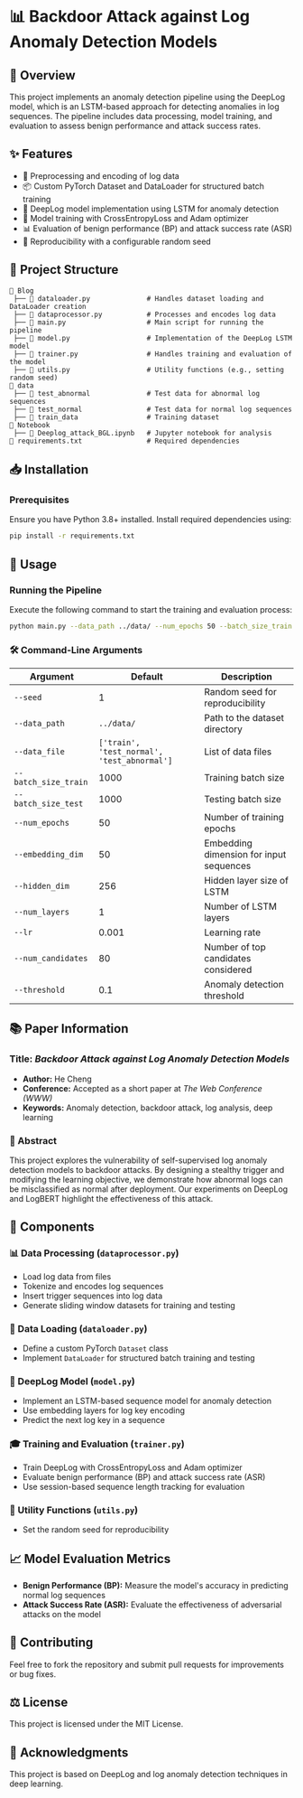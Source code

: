# 📊 Backdoor Attack against Log Anomaly Detection Models

## 📝 Overview

This project implements an anomaly detection pipeline using the DeepLog model, which is an LSTM-based approach for detecting anomalies in log sequences. The pipeline includes data processing, model training, and evaluation to assess benign performance and attack success rates.

## ✨ Features

- 📜 Preprocessing and encoding of log data
- 📦 Custom PyTorch Dataset and DataLoader for structured batch training
- 🧠 DeepLog model implementation using LSTM for anomaly detection
- 🎯 Model training with CrossEntropyLoss and Adam optimizer
- 📊 Evaluation of benign performance (BP) and attack success rate (ASR)
- 🔄 Reproducibility with a configurable random seed

## 📁 Project Structure

```
📂 Blog
 ├── 📜 dataloader.py              # Handles dataset loading and DataLoader creation
 ├── 📜 dataprocessor.py           # Processes and encodes log data
 ├── 📜 main.py                    # Main script for running the pipeline
 ├── 📜 model.py                   # Implementation of the DeepLog LSTM model
 ├── 📜 trainer.py                 # Handles training and evaluation of the model
 ├── 📜 utils.py                   # Utility functions (e.g., setting random seed)
📂 data
 ├── 📄 test_abnormal              # Test data for abnormal log sequences
 ├── 📄 test_normal                # Test data for normal log sequences
 ├── 📄 train_data                 # Training dataset
📂 Notebook
 ├── 📒 Deeplog_attack_BGL.ipynb   # Jupyter notebook for analysis
📄 requirements.txt                # Required dependencies
```

## 📥 Installation

### Prerequisites

Ensure you have Python 3.8+ installed. Install required dependencies using:

```sh
pip install -r requirements.txt
```

## 🚀 Usage

### Running the Pipeline

Execute the following command to start the training and evaluation process:

```sh
python main.py --data_path ../data/ --num_epochs 50 --batch_size_train 1000 --batch_size_test 1000
```

### 🛠 Command-Line Arguments

| Argument             | Default    | Description                                         |
| -------------------- | ---------- | --------------------------------------------------- |
| `--seed`             | 1          | Random seed for reproducibility                     |
| `--data_path`        | `../data/` | Path to the dataset directory                       |
| `--data_file`        | `['train', 'test_normal', 'test_abnormal']` | List of data files |
| `--batch_size_train` | 1000       | Training batch size                                 |
| `--batch_size_test`  | 1000       | Testing batch size                                  |
| `--num_epochs`       | 50         | Number of training epochs                           |
| `--embedding_dim`    | 50         | Embedding dimension for input sequences             |
| `--hidden_dim`       | 256        | Hidden layer size of LSTM                           |
| `--num_layers`       | 1          | Number of LSTM layers                               |
| `--lr`               | 0.001      | Learning rate                                       |
| `--num_candidates`   | 80         | Number of top candidates considered                 |
| `--threshold`        | 0.1        | Anomaly detection threshold                         |

## 📚 Paper Information

### Title: *Backdoor Attack against Log Anomaly Detection Models*

- **Author:** He Cheng
- **Conference:** Accepted as a short paper at *The Web Conference (WWW)*
- **Keywords:** Anomaly detection, backdoor attack, log analysis, deep learning

### 📖 Abstract

This project explores the vulnerability of self-supervised log anomaly detection models to backdoor attacks. By designing a stealthy trigger and modifying the learning objective, we demonstrate how abnormal logs can be misclassified as normal after deployment. Our experiments on DeepLog and LogBERT highlight the effectiveness of this attack.

## 🔬 Components

### 📊 Data Processing (`dataprocessor.py`)

- Load log data from files
- Tokenize and encodes log sequences
- Insert trigger sequences into log data
- Generate sliding window datasets for training and testing

### 📂 Data Loading (`dataloader.py`)

- Define a custom PyTorch `Dataset` class
- Implement `DataLoader` for structured batch training and testing

### 🧠 DeepLog Model (`model.py`)

- Implement an LSTM-based sequence model for anomaly detection
- Use embedding layers for log key encoding
- Predict the next log key in a sequence

### 🎓 Training and Evaluation (`trainer.py`)

- Train DeepLog with CrossEntropyLoss and Adam optimizer
- Evaluate benign performance (BP) and attack success rate (ASR)
- Use session-based sequence length tracking for evaluation

### 🔧 Utility Functions (`utils.py`)

- Set the random seed for reproducibility

## 📈 Model Evaluation Metrics

- **Benign Performance (BP):** Measure the model's accuracy in predicting normal log sequences
- **Attack Success Rate (ASR):** Evaluate the effectiveness of adversarial attacks on the model

## 🤝 Contributing

Feel free to fork the repository and submit pull requests for improvements or bug fixes.

## ⚖️ License

This project is licensed under the MIT License.

## 🙌 Acknowledgments

This project is based on DeepLog and log anomaly detection techniques in deep learning.

